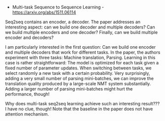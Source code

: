 - Multi-task Sequence to Sequence Learning - https://arxiv.org/abs/1511.06114

Seq2seq contains an encoder, a decoder. The paper addresses an interesting aspect: can we
build one decoder and multiple decoders? Can we build multiple encoders and one decoder? Finally, can we build multiple encoder and decoders?

I am particularly interested in the first question: Can we build one encoder and multiple decoders that work for different tasks.
In the paper, the authors experiment with three tasks: Machine translation, Parsing. Learning in this case is
rather straightforward: The model is optimized for each task given a fixed number of parameter updates. When switching between tasks,
we select randomly a new task with a certain probability. Very surprisingly, adding a very small number of parsing mini-batches, we can improve the translation quality produced by a large-scale NMT system substantially.
Adding a larger number of parsing mini-batches might hurt the performance, though!

Why does multi-task seq2seq learning achieve such an interesting result??? I have no clue, though! Note that the baseline in the paper does not have attention mechanism.

